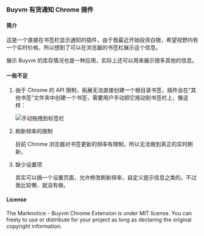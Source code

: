 ### Buyvm 有货通知 Chrome 插件

#### 简介

这是一个直接在书签栏显示通知的插件，由于我最近开始投资白银，希望视野内有一个实时价格，所以想到了可以在浏览器的书签栏展示这个信息。

展示 Buyvm 的库存情况也是一种应用，实际上还可以用来展示很多其他的信息。

#### 一些不足

1. 由于 Chrome 的 API 限制，拓展无法直接创建一个根目录书签，插件会在“其他书签”文件夹中创建一个书签，需要用户手动把它拖动到书签栏上，像这样：

	![手动拖拽到标签栏](https://raw.github.com/unstop/Marknotice_Buyvm/master/assets/drag_and_drop.png)

2. 刷新频率的限制

	目前 Chrome 浏览器对书签更新的频率有限制，所以无法做到真正的实时刷新。

3. 缺少设置项
	
	其实可以搞一个设置页面，允许修改刷新频率，自定义提示信息之类的。不过我比较懒，就没有做。 

#### License

The Marknotice - Buyvm Chrome Extension is under MIT license. You can freely to use or distribute for your project as long as declaring the original copyright information.